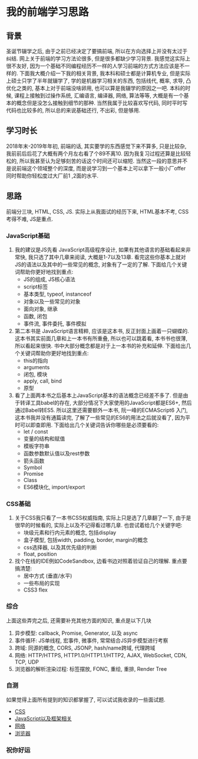 # 我的前端学习思路

## 背景
圣诞节辍学之后, 由于之前已经决定了要搞前端, 所以在方向选择上并没有太过于纠结. 网上关于前端的学习方法论很多, 但是很多都缺少学习背景. 我感觉这实际上很不友好, 因为一个基础不同编程经历不一样的人学习前端的方式方法应该是不一样的. 下面我大概介绍一下我的相关背景, 我本科和硕士都是计算机专业, 但是实际上硕士只学了半年就辍学了, 学的是机器学习相关的东西, 包括线代, 概率, 求导, 凸优化之类的, 基本上对于前端没啥卵用, 也可以算是我辍学的原因之一吧. 本科的时候, 课程上接触到过操作系统, 汇编语言, 编译器, 网络, 算法等等, 大概是有一个基本的概念但是没怎么接触到细节的那种. 当然我属于比较喜欢写代码, 同时平时写代码也比较多的, 所以总的来说基础还行, 不出彩, 但是够用.

## 学习时长
2018年末-2019年年初, 前端的话, 其实要学的东西感觉下来不算多, 只是比较杂, 我前前后后花了大概有两个月左右看了个89不离10. 因为我复习过程还算是比较轻松的, 所以我甚至认为足够刻苦的话这个时间还可以缩短. 当然这一段的意思并不是说前端这个领域整个的深度, 而是说学习到一个基本上可以拿下一般小厂offer 同时帮助你轻松度过大厂前1 ,2面的水平.

## 思路
前端分三块, HTML, CSS, JS. 实际上从我面试的经历下来, HTML基本不考, CSS考得不难, JS是重点.

### JavaScript基础
1. 我的建议是JS先看 JavaScript高级程序设计, 如果有其他语言的基础看起来非常快, 我只选了其中几章来阅读, 大概是1-7以及13章. 看完这些你基本上就对JS的语法以及其中的一些常见的概念, 对象有了一定的了解. 下面给几个关键词帮助你更好地找到重点:
    + JS的组成, JS核心语法
    + script标签
    + 基本类型, typeof, instanceof
    + 对象以及一些常见的对象
    + 面向对象, 继承
    + 函数, 闭包
    + 事件流, 事件委托, 事件模拟
2. 第二本书是 JavaScript语言精粹, 应该是这本书, 反正封面上画着一只蝴蝶的. 这本书其实前面几章和上一本书有所重叠, 所以也可以跳着看, 本书书也很薄, 所以看起来很快. 书中大部分概念都是对于上一本书的补充和延伸. 下面给出几个关键词帮助你更好地找到重点:
    + this的指向
    + arguments
    + 闭包, 模块
    + apply, call, bind
    + 原型
3. 看了上面两本书之后基本上JavaScript基本的语法概念已经差不多了. 但是由于转译工具babel的存在, 大部分情况下大家使用的JavaScript都是ES6+, 然后通过Babel转ES5. 所以这里还需要额外一本书, 阮一峰的ECMAScript6 入门, 这本书我并没有通篇读完, 了解了一些常见的ES6的用法之后就没看了, 因为平时可以即查即用. 下面给出几个关键词告诉你哪些是必须要看的:
   + let / const
   + 变量的结构和赋值
   + 模板字符串
   + 函数参数默认值以及rest参数
   + 箭头函数
   + Symbol
   + Promise
   + Class
   + ES6模块化, import/export

### CSS基础
1. 关于CSS我只看了一本书CSS权威指南, 实际上只是选了几章翻了一下, 由于是很早的时候看的, 实际上以及不记得看过哪几章. 也尝试着给几个关键字吧:
   + 块级元素和行内元素的概念, 包括display
   + 盒子模型, 包括width, padding, border, margin的概念
   + css选择器, 以及其优先级的判断
   + float, position
2. 找个在线的IDE例如CodeSandbox, 边看书边对照着验证自己的理解. 重点要搞清楚:
   + 居中方式 (垂直/水平)
   + 一些布局的实现
   + CSS3 flex


### 综合
上面这些弄完之后, 还需要补充其他方面的知识, 重点是以下几块
  1. 异步模型: callback, Promise, Generator, 以及 async
  2. 事件循环: JS单线程, 宏事件, 微事件, 常常结合JS异步模型进行考察 
  3. 跨域: 同源的概念, CORS, JSONP, hash/name跨域, 代理跨域
  4. 网络: HTTP/HTTPS, HTTP1.0/HTTP1.1/HTTP2, AJAX, WebSocket, CDN, TCP, UDP
  5. 浏览器的解析渲染过程: 标签摆放, FONC, 重绘, 重排, Render Tree


### 自测
如果觉得上面所有提到的知识都掌握了, 可以试试我收录的一些面试题.
  + [CSS](https://github.com/nzhl/front-end-interview/blob/master/css.md)
  + [JavaScript以及框架相关](https://github.com/nzhl/front-end-interview/blob/master/%E6%A1%86%E6%9E%B6%E4%BB%A5%E5%8F%8AJS%E7%BB%BC%E5%90%88.md)
  + [网络](https://github.com/nzhl/front-end-interview/blob/master/%E7%BD%91%E7%BB%9C.md)
  + [浏览器](https://github.com/nzhl/front-end-interview/blob/master/%E6%B5%8F%E8%A7%88%E5%99%A8.md)

### 祝你好运
